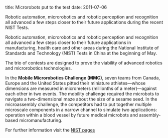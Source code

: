 title: Microrobots put to the test
date: 2011-07-06 

Robotic automation, microrobotics and robotic perception and recognition all advanced a few steps closer to their future applications during the recent NIST Tests.
<!--break-->
Robotic automation, microrobotics and robotic perception and recognition all advanced a few steps closer to their future applications in manufacturing, health care and other areas during the National Institute of Standards and Technology (NIST) Tests in China at the beginning of May.

The trio of contests are designed to prove the viability of advanced robotics and microrobotics technologies. 

In the **Mobile Microrobotics Challenge (MMC)**, seven teams from Canada, Europe and the United States pitted their miniature athletes—whose dimensions are measured in micrometers (millionths of a meter)—against each other in two events. The mobility challenge required the microbots to navigate a two-dimensional maze about the size of a sesame seed. In the microassembly challenge, the competitors had to put together multiple microscale components in a narrow channel to simulate two applications: operation within a blood vessel by future medical microbots and assembly-based micromanufacturing.

For further information visit the [NIST pages](http://www.nist.gov/el/isd/robots-060711.cfm)